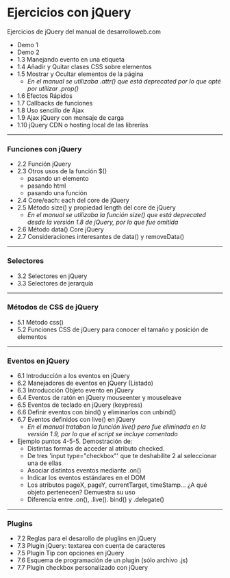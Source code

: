 # Ejercicios con jQuery

Ejercicios de jQuery del manual de desarrolloweb.com 

* Demo 1
* Demo 2
* 1.3 Manejando evento en una etiqueta <a>
* 1.4 Añadir y Quitar clases CSS sobre elementos
* 1.5 Mostrar y Ocultar elementos de la página
	* _En el manual se utilizaba .attr() que está deprecated por lo que opté por utilizar .prop()_ 
* 1.6 Efectos Rápidos
* 1.7 Callbacks de funciones
* 1.8 Uso sencillo de Ajax
* 1.9 Ajax jQuery con mensaje de carga
* 1.10 jQuery CDN o hosting local de las librerías

---
### Funciones con jQuery

* 2.2 Función jQuery
* 2.3 Otros usos de la función $()
	* pasando un elemento
	* pasando html
	* pasando una función
* 2.4 Core/each: each del core de jQuery
* 2.5 Método size() y propiedad length del core de jQuery
	* _En el manual se  utilizaba la función size() que está deprecated desde la versión 1.8 de jQuery, por lo que fue omitida_
* 2.6 Método data() Core jQuery
* 2.7 Consideraciones interesantes de data() y removeData()

---
### Selectores

* 3.2 Selectores en jQuery
* 3.3 Selectores de jerarquía

---
### Métodos de CSS de jQuery

* 5.1 Método css()
* 5.2 Funciones CSS de jQuery para conocer el tamaño y posición de elementos

---
### Eventos en jQuery

* 6.1 Introducción a los eventos en jQuery
* 6.2 Manejadores de eventos en jQuery (Listado)
* 6.3 Introducción Objeto evento en jQuery
* 6.4 Eventos de ratón en jQuery mouseenter y mouseleave
* 6.5 Eventos de teclado en jQuery (keypress)
* 6.6 Definir eventos con bind() y eliminarlos con unbind()
* 6.7 Eventos definidos con live() en jQuery 
	* _En el manual trataban la función live() pero fue eliminada en la versión 1.9, por lo que el script se incluye comentado_ 
* Ejemplo puntos 4-5-5. Demostración de:
	* Distintas formas de acceder al atributo checked.
	* De tres 'input type="checkbox"' que te deshabilite 2 al seleccionar una de ellas
	* Asociar distintos eventos mediante .on()
	* Indicar los eventos estándares en el DOM
	* Los atributos pageX, pageY, currentTarget, timeStamp... ¿A qué objeto pertenecen? Demuestra su uso
	* Diferencia entre .on(), .live(). bind() y .delegate()

---
### Plugins
* 7.2 Reglas para el desarollo de pluglins en jQuery
* 7.3 Plugin jQuery: textarea con cuenta de caracteres
* 7.5 Plugin Tip con opciones en jQuery
* 7.6 Esquema de programación de un plugin (sólo archivo .js)
* 7.7 Plugin checkbox personalizado con jQuery